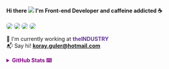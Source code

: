 #### Hi there <a><img src="https://media.giphy.com/media/hvRJCLFzcasrR4ia7z/giphy.gif" width="25px"></a> I'm Front-end Developer and caffeine addicted ☕

<p><a  href="https://www.twitter.com/koraycode" target="_blank"><img  style="border-radius:6px" src="https://img.shields.io/badge/twitter-%231DA1F2.svg?&style=for-the-badge&logo=twitter&logoColor=white" height=25></a> <a href="https://www.linkedin.com/in/koray-guler" target="_blank"><img style="border-radius:6px" src="https://img.shields.io/badge/linkedin-%230077B5.svg?&style=for-the-badge&logo=linkedin&logoColor=white" height=25></a> <a href="https://medium.com/@korayguler" target="_blank"><img style="border-radius:6px" src="https://img.shields.io/badge/medium-%2312100E.svg?&style=for-the-badge&logo=medium&logoColor=white" height=25></a><a style="margin-left:5px" href="https://korayguler.com/" target="_blank"><img style="border-radius:6px" src="https://visitor-badge.laobi.icu/badge?page_id=korayguler" height=25/> </a>
</p>
<p>
<!--
<a href="https://www.instagram.com/koraycode/"><img src="https://img.shields.io/badge/instagram-%23E4405F.svg?&style=for-the-badge&logo=instagram&logoColor=white" height=25></a> -->

📍 I'm currently working at <b style="color:rebeccapurple">theINDUSTRY</b> <br/>
📬 Say hi! <b ><a  href="mailto:koray.guler@hotmail.com">koray.guler@hotmail.com</a></b>


<details>
  <summary style="color:purple; font-weight:700">GitHub Stats ⌨️ </summary>
  <p>
    
![](https://github.com/korayguler/github-stats/blob/master/generated/overview.svg)
![](https://github.com/korayguler/github-stats/blob/master/generated/languages.svg)

  </p>
</details>
